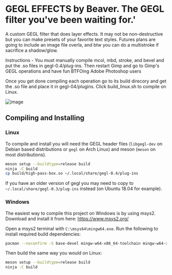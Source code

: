 GEGL EFFECTS by Beaver. The GEGL filter you've been waiting for.'
=========

A custom GEGL filter that does layer effects. It may not be non-destructive but 
you can make presets of your favorite text styles. Futures plans are going to
include an image file overla, and btw you can do a multistroke if sacrifice
a shadow/glow.


Instructions -
You must manually compile mcol, mbd, stroke, and bevel and put the .so files in gegl-0.4/plug-ins. Then restart Gimp and go to Gimp's GEGL operations and have fun BTFOing Adobe Photoshop users

Once you get done compiling each operation go to its build direcory and get the
.so file and place it in gegl-04/plugins. Click build_linux.sh to compile on Linux.

![image](https://user-images.githubusercontent.com/78667207/168001013-2fa4984b-1ef5-46c8-948f-065d0ebac13d.png)


## Compiling and Installing

### Linux

To compile and install you will need the GEGL header files (`libgegl-dev` on
Debian based distributions or `gegl` on Arch Linux) and meson (`meson` on
most distributions).

```bash
meson setup --buildtype=release build
ninja -C build
cp build/high-pass-box.so ~/.local/share/gegl-0.4/plug-ins
```

If you have an older version of gegl you may need to copy to `~/.local/share/gegl-0.3/plug-ins`
instead (on Ubuntu 18.04 for example).



### Windows

The easiest way to compile this project on Windows is by using msys2.  Download
and install it from here: https://www.msys2.org/

Open a msys2 terminal with `C:\msys64\mingw64.exe`.  Run the following to
install required build dependencies:

```bash
pacman --noconfirm -S base-devel mingw-w64-x86_64-toolchain mingw-w64-x86_64-meson mingw-w64-x86_64-gegl
```

Then build the same way you would on Linux:

```bash
meson setup --buildtype=release build
ninja -C build
```



